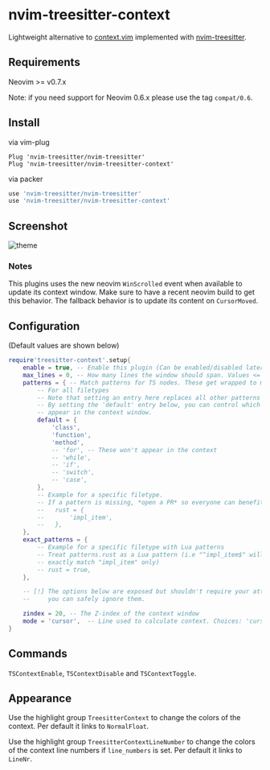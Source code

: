 # nvim-treesitter-context

Lightweight alternative to [context.vim](https://github.com/wellle/context.vim)
implemented with [nvim-treesitter](https://github.com/nvim-treesitter/nvim-treesitter).

## Requirements

Neovim >= v0.7.x

Note: if you need support for Neovim 0.6.x please use the tag `compat/0.6`.

## Install

via vim-plug

```vim
Plug 'nvim-treesitter/nvim-treesitter'
Plug 'nvim-treesitter/nvim-treesitter-context'
```

via packer

```lua
use 'nvim-treesitter/nvim-treesitter'
use 'nvim-treesitter/nvim-treesitter-context'
```


## Screenshot

![theme](./static/demo.gif)

### Notes

This plugins uses the new neovim `WinScrolled` event when available to update its
context window. Make sure to have a recent neovim build to get this behavior. The fallback
behavior is to update its content on `CursorMoved`.

## Configuration

(Default values are shown below)

```lua
require'treesitter-context'.setup{
    enable = true, -- Enable this plugin (Can be enabled/disabled later via commands)
    max_lines = 0, -- How many lines the window should span. Values <= 0 mean no limit.
    patterns = { -- Match patterns for TS nodes. These get wrapped to match at word boundaries.
        -- For all filetypes
        -- Note that setting an entry here replaces all other patterns for this entry.
        -- By setting the 'default' entry below, you can control which nodes you want to
        -- appear in the context window.
        default = {
            'class',
            'function',
            'method',
            -- 'for', -- These won't appear in the context
            -- 'while',
            -- 'if',
            -- 'switch',
            -- 'case',
        },
        -- Example for a specific filetype.
        -- If a pattern is missing, *open a PR* so everyone can benefit.
        --   rust = {
        --       'impl_item',
        --   },
    },
    exact_patterns = {
        -- Example for a specific filetype with Lua patterns
        -- Treat patterns.rust as a Lua pattern (i.e "^impl_item$" will
        -- exactly match "impl_item" only)
        -- rust = true,
    },

    -- [!] The options below are exposed but shouldn't require your attention,
    --     you can safely ignore them.

    zindex = 20, -- The Z-index of the context window
    mode = 'cursor',  -- Line used to calculate context. Choices: 'cursor', 'topline'
}
```

## Commands

`TSContextEnable`, `TSContextDisable` and `TSContextToggle`.

## Appearance

Use the highlight group `TreesitterContext` to change the colors of the
context. Per default it links to `NormalFloat`.

Use the highlight group `TreesitterContextLineNumber` to change the colors of the
context line numbers if `line_numbers` is set. Per default it links to `LineNr`.
